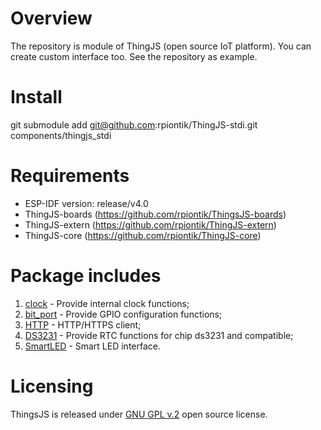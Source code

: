 # Overview
The repository is module of ThingJS (open source IoT platform). 
You can create custom interface too. See the repository as example.

# Install
git submodule add git@github.com:rpiontik/ThingJS-stdi.git components/thingjs_stdi

# Requirements
* ESP-IDF version: release/v4.0
* ThingJS-boards (https://github.com/rpiontik/ThingsJS-boards)
* ThingJS-extern (https://github.com/rpiontik/ThingJS-extern)
* ThingJS-core (https://github.com/rpiontik/ThingJS-core)

# Package includes
1. [clock](/implementation/CLOCK.md) - Provide internal clock functions;
2. [bit_port](/implementation/BIT_PORT.md) - Provide GPIO configuration functions;
3. [HTTP](/implementation/HTTP.md) - HTTP/HTTPS client;
4. [DS3231](/implementation/DS3231.md) - Provide RTC functions for chip ds3231 and compatible;
5. [SmartLED](/implementation/SMART_LED.md) - Smart LED interface.

# Licensing

ThingsJS is released under
[GNU GPL v.2](http://www.gnu.org/licenses/old-licenses/gpl-2.0.html)
open source license.




